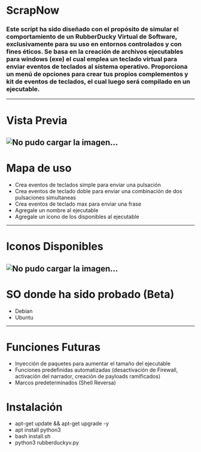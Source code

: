 # ScrapNow
### Este script ha sido diseñado con el propósito de simular el comportamiento de un RubberDucky Virtual de Software, exclusivamente para su uso en entornos controlados y con fines éticos. Se basa en la creación de archivos ejecutables para windows (exe) el cual emplea un teclado virtual para enviar eventos de teclados al sistema operativo. Proporciona un menú de opciones para crear tus propios complementos y kit de eventos de teclados, el cual luego será compilado en un ejecutable.
------------

# Vista Previa
![No pudo cargar la imagen...](https://github.com/n4ss4u/RubberDuckyV/blob/main/images/0113_1_.gif)
------------

# Mapa de uso
- Crea eventos de teclados simple para enviar una pulsación
- Crea eventos de teclado doble para enviar una combinación de dos pulsaciones simultaneas
- Crea eventos de teclado max para enviar una frase
- Agregale un nombre al ejecutable
- Agregale un icono de los disponibles al ejecutable
------------

# Iconos Disponibles
![No pudo cargar la imagen...](https://github.com/n4ss4u/RubberDuckyV/blob/main/images/mpas_icons.jpg)
------------

# SO donde ha sido probado (Beta)
- Debian
- Ubuntu
------------

# Funciones Futuras 
- Inyección de paquetes para aumentar el tamaño del ejecutable
- Funciones predefinidas automatizadas (desactivación de Firewall, activación del narrador, creación de payloads ramificados)
- Marcos predeterminados (Shell Reversa)

# Instalación 
- apt-get update && apt-get upgrade -y
- apt install python3
- bash install.sh
- python3 rubberduckyv.py
 

